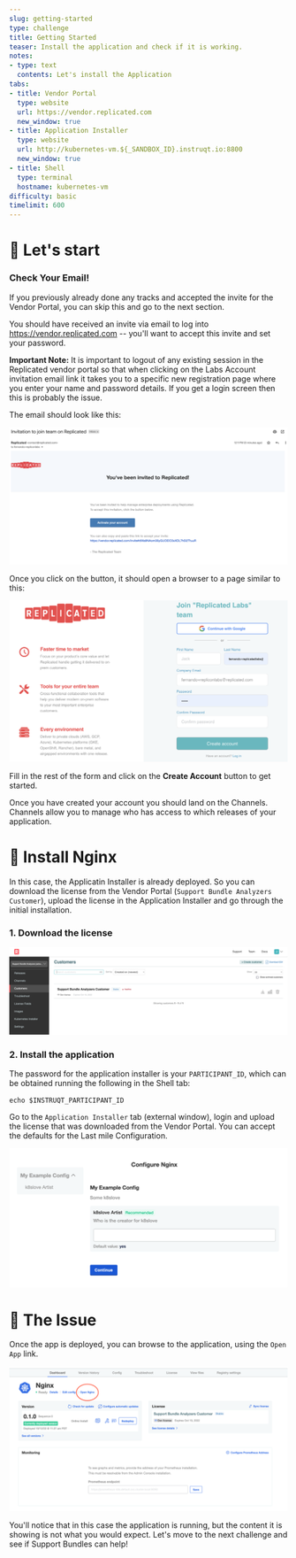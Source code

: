 ```yaml
---
slug: getting-started
type: challenge
title: Getting Started
teaser: Install the application and check if it is working.
notes:
- type: text
  contents: Let's install the Application
tabs:
- title: Vendor Portal
  type: website
  url: https://vendor.replicated.com
  new_window: true
- title: Application Installer
  type: website
  url: http://kubernetes-vm.${_SANDBOX_ID}.instruqt.io:8800
  new_window: true
- title: Shell
  type: terminal
  hostname: kubernetes-vm
difficulty: basic
timelimit: 600
---
```


🚀 Let's start
==============

### Check Your Email!

If you previously already done any tracks and accepted the invite for the Vendor Portal, you can skip this and go to the next section.

You should have received an invite via email to log into https://vendor.replicated.com -- you'll want to accept this invite and set your password.

**Important Note:** It is important to logout of any existing session in the Replicated vendor portal so that when clicking on the Labs Account invitation email link it takes you to a specific new registration page where you enter your name and password details.  If you get a login screen then this is probably the issue.

The email should look like this:

<p align="center"><img src="../assets/email-invite.png" width=600></img></p>

Once you click on the button, it should open a browser to a page similar to this:

<p align="center"><img src="../assets/create-account.png" width=600></img></p>

Fill in the rest of the form and click on the **Create Account** button to get started.

Once you have created your account you should land on the Channels. Channels allow you to manage who has access to which releases of your application.

👋 Install Nginx
===============

In this case, the Applicatin Installer is already deployed. So you can download the license from the Vendor Portal (`Support Bundle Analyzers Customer`), upload the license in the Application Installer and go through the initial installation.

### 1. Download the license

   ![Support Bundle Analyzers Customer](../assets/support-bundle-customer.png)

### 2. Install the application

The password for the application installer is your `PARTICIPANT_ID`, which can be obtained running the following in the Shell tab:

```
echo $INSTRUQT_PARTICIPANT_ID
```

Go to the `Application Installer` tab (external window), login and upload the license that was downloaded from the Vendor Portal. You can accept the defaults for the Last mile Configuration.

   ![Application installer](../assets/deploy.png)

🐛 The Issue
===============

Once the app is deployed, you can browse to the application, using the `Open App` link.

![Open App](../assets/open-app.png)

You'll notice that in this case the application is running, but the content it is showing is not what you would expect. Let's move to the next challenge and see if Support Bundles can help!